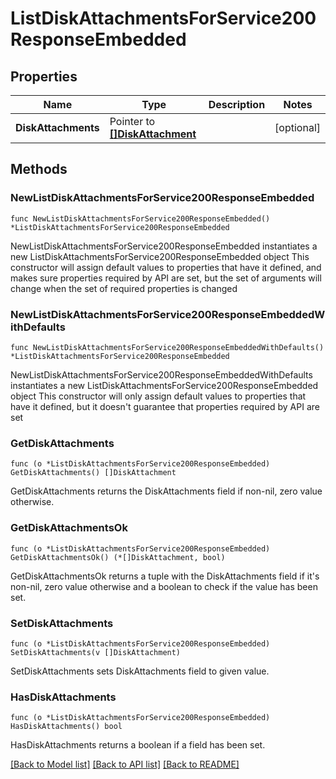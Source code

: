 # ListDiskAttachmentsForService200ResponseEmbedded

## Properties

Name | Type | Description | Notes
------------ | ------------- | ------------- | -------------
**DiskAttachments** | Pointer to [**[]DiskAttachment**](DiskAttachment.md) |  | [optional] 

## Methods

### NewListDiskAttachmentsForService200ResponseEmbedded

`func NewListDiskAttachmentsForService200ResponseEmbedded() *ListDiskAttachmentsForService200ResponseEmbedded`

NewListDiskAttachmentsForService200ResponseEmbedded instantiates a new ListDiskAttachmentsForService200ResponseEmbedded object
This constructor will assign default values to properties that have it defined,
and makes sure properties required by API are set, but the set of arguments
will change when the set of required properties is changed

### NewListDiskAttachmentsForService200ResponseEmbeddedWithDefaults

`func NewListDiskAttachmentsForService200ResponseEmbeddedWithDefaults() *ListDiskAttachmentsForService200ResponseEmbedded`

NewListDiskAttachmentsForService200ResponseEmbeddedWithDefaults instantiates a new ListDiskAttachmentsForService200ResponseEmbedded object
This constructor will only assign default values to properties that have it defined,
but it doesn't guarantee that properties required by API are set

### GetDiskAttachments

`func (o *ListDiskAttachmentsForService200ResponseEmbedded) GetDiskAttachments() []DiskAttachment`

GetDiskAttachments returns the DiskAttachments field if non-nil, zero value otherwise.

### GetDiskAttachmentsOk

`func (o *ListDiskAttachmentsForService200ResponseEmbedded) GetDiskAttachmentsOk() (*[]DiskAttachment, bool)`

GetDiskAttachmentsOk returns a tuple with the DiskAttachments field if it's non-nil, zero value otherwise
and a boolean to check if the value has been set.

### SetDiskAttachments

`func (o *ListDiskAttachmentsForService200ResponseEmbedded) SetDiskAttachments(v []DiskAttachment)`

SetDiskAttachments sets DiskAttachments field to given value.

### HasDiskAttachments

`func (o *ListDiskAttachmentsForService200ResponseEmbedded) HasDiskAttachments() bool`

HasDiskAttachments returns a boolean if a field has been set.


[[Back to Model list]](../README.md#documentation-for-models) [[Back to API list]](../README.md#documentation-for-api-endpoints) [[Back to README]](../README.md)


